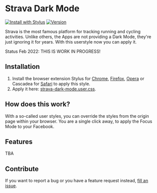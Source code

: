 # Strava Dark Mode

[![Install with Stylus](https://img.shields.io/badge/install%20with-stylus-2AFEFE)](https://raw.githubusercontent.com/macx/strava-dark-mode/main/strava-dark-mode.user.css)
[![Version](https://img.shields.io/github/tag/macx/strava-dark-mode.svg?label=version)](https://github.com/macx/strava-dark-mode/tags)

Strava is the most famous platform for tracking running and cycling activities. Unlike others, the Apps are not providing a Dark Mode, they're just ignoring it for years. With this userstyle now you can apply it.

Status Feb 2022: THIS IS WORK IN PROGRESS!

## Installation

1. Install the browser extension Stylus for [Chrome](https://chrome.google.com/webstore/detail/stylus/clngdbkpkpeebahjckkjfobafhncgmne), [Firefox](https://addons.mozilla.org/en/firefox/addon/styl-us/), [Opera](https://addons.opera.com/en/extensions/details/stylus/) or Cascadea for [Safari](https://cascadea.app/) to apply this style.
2. Apply it here: [strava-dark-mode.user.css](https://raw.githubusercontent.com/macx/strava-dark-mode/main/strava-dark-mode.user.css).

## How does this work?

With a so-called user styles, you can override the styles from the origin page within your browser. You are a single click away, to apply the Focus Mode to your Facebook.

## Features

TBA

## Contribute

If you want to report a bug or you have a feature request instead, [fill an issue](https://github.com/macx/strava-dark-mode/issues?q=is%3Aissue+is%3Aopen+sort%3Aupdated-desc).
